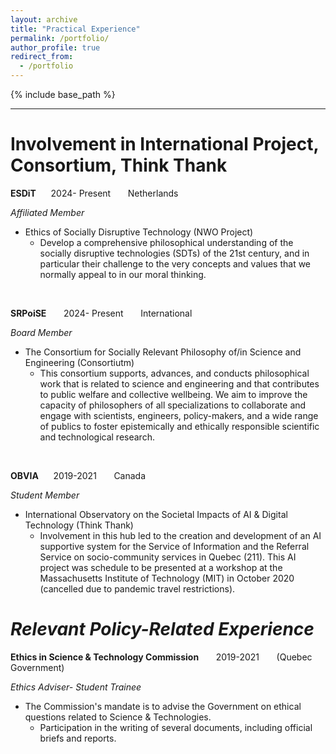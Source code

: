 ```yaml
---
layout: archive
title: "Practical Experience"
permalink: /portfolio/
author_profile: true
redirect_from:
  - /portfolio
---
```


{% include base_path %}

****
# Involvement in International Project, Consortium, Think Thank

**ESDiT** &nbsp; &nbsp; &nbsp;2024- Present &nbsp; &nbsp; &nbsp; Netherlands

*Affiliated Member*

 * Ethics of Socially Disruptive Technology (NWO Project) 
     * Develop a comprehensive philosophical understanding of the socially disruptive technologies (SDTs) of the 21st century, and in particular their challenge to the very concepts and values that we normally appeal to in our moral thinking.

 &nbsp;
 &nbsp;
 
**SRPoiSE** &nbsp; &nbsp; &nbsp; 2024- Present &nbsp; &nbsp; &nbsp; International 

*Board Member*

* The Consortium for Socially Relevant Philosophy of/in Science and Engineering (Consortiutm)
    * This consortium supports, advances, and conducts philosophical work that is related to science and engineering and that contributes to public welfare and collective wellbeing. We aim to improve the capacity of philosophers of all specializations to collaborate and engage with scientists, engineers, policy-makers, and a wide range of publics to foster epistemically and ethically responsible scientific and technological research.

&nbsp;
&nbsp;

**OBVIA** &nbsp; &nbsp; &nbsp;2019-2021 &nbsp; &nbsp; &nbsp; Canada

*Student Member*

  * International Observatory on the Societal Impacts of AI & Digital Technology (Think Thank)
      * Involvement in this hub led to the creation and development of an AI supportive system for the Service of Information and the Referral Service on socio-community services in Quebec (211). This AI project was schedule to be presented at a workshop at the Massachusetts Institute of Technology (MIT) in October 2020 (cancelled due to pandemic travel restrictions).
        

# ***Relevant Policy-Related Experience***

**Ethics in Science & Technology Commission** &nbsp; &nbsp; &nbsp; 2019-2021 &nbsp; &nbsp; &nbsp; (Quebec Government)

*Ethics Adviser- Student Trainee*

  * The Commission's mandate is to advise the Government on ethical questions related to Science & Technologies. 
      * Participation in the writing of several documents, including official briefs and reports.

